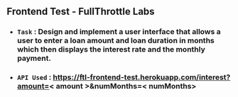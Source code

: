 ## Frontend Test - FullThrottle Labs


 * ### `Task` : Design and implement a user interface that allows a user to enter a loan amount and  loan duration in months which then displays the interest rate and the monthly payment.
 * ### `API Used` : https://ftl-frontend-test.herokuapp.com/interest?amount=< amount >&numMonths=< numMonths>
 


